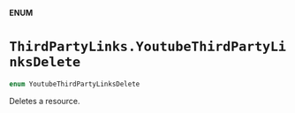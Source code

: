 **ENUM**

# `ThirdPartyLinks.YoutubeThirdPartyLinksDelete`

```swift
enum YoutubeThirdPartyLinksDelete
```

Deletes a resource.
